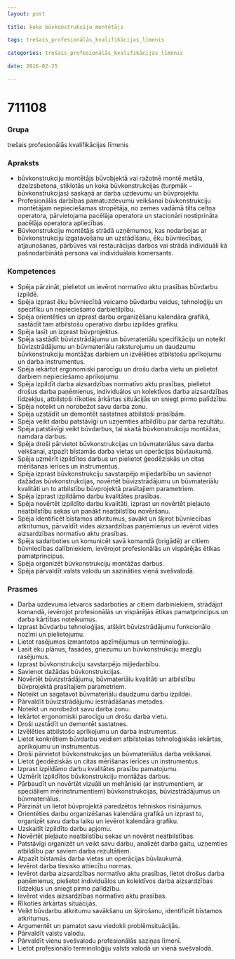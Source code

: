 ```yaml
---
layout: post
    
title: koka būvkonstrukciju montētājs
    
tags: trešais_profesionālās_kvalifikācijas_līmenis
    
categories: trešais_profesionālās_kvalifikācijas_līmenis
    
date: 2016-02-25
    
---
```

# 711108

### Grupa
trešais profesionālās kvalifikācijas līmenis

### Apraksts

* būvkonstrukciju montētājs būvobjektā vai ražotnē montē metāla, dzelzsbetona, stiklotās un koka būvkonstrukcijas (turpmāk – būvkonstrukcijas) saskaņā ar darba uzdevumu un būvprojektu.
* Profesionālās darbības pamatuzdevumu veikšanai būvkonstrukciju montētājam nepieciešamas stropētāja, no zemes vadāmā tilta celtņa operatora, pārvietojama pacēlāja operatora un stacionāri nostiprināta pacēlāja operatora apliecības.
* Būvkonstrukciju montētājs strādā uzņēmumos, kas nodarbojas ar būvkonstrukciju izgatavošanu un uzstādīšanu, ēku būvniecības, atjaunošanas, pārbūves vai restaurācijas darbos vai strādā individuāli kā pašnodarbinātā persona vai individuālais komersants.

### Kompetences

* Spēja pārzināt, pielietot un ievērot normatīvo aktu prasības būvdarbu izpildē.
* Spēja izprast ēku būvniecībā veicamo būvdarbu veidus, tehnoloģiju un specifiku un nepieciešamo darbietilpību.
* Spēja orientēties un izprast darbu organizēšanu kalendāra grafikā, sastādīt tam atbilstošu operatīvo darbu izpildes grafiku.
* Spēja lasīt un izprast būvprojektus.
* Spēja sastādīt būvizstrādājumu un būvmateriālu specifikāciju un noteikt būvizstrādājumu un būvmateriālu raksturojumu un daudzumu būvkonstrukciju montāžas darbiem un izvēlēties atbilstošu aprīkojumu un darba instrumentus.
* Spēja iekārtot ergonomiski parocīgu un drošu darba vietu un pielietot darbiem nepieciešamo aprīkojumu.
* Spēja izpildīt darba aizsardzības normatīvo aktu prasības, pielietot drošus darba paņēmienus, individuālos un kolektīvos darba aizsardzības līdzekļus, atbilstoši rīkoties ārkārtas situācijās un sniegt pirmo palīdzību.
* Spēja noteikt un norobežot savu darba zonu.
* Spēja uzstādīt un demontēt sastatnes atbilstoši prasībām.
* Spēja veikt darbu patstāvīgi un uzņemties atbildību par darba rezultātu.
* Spēja patstāvīgi veikt būvdarbus, tai skaitā būvkonstrukciju montāžas, namdara darbus.
* Spēja droši pārvietot būvkonstrukcijas un būvmateriālus sava darba veikšanai, atpazīt bīstamās darba vietas un operācijas būvlaukumā.
* Spēja uzmērīt izpildītos darbus un pielietot ģeodēziskās un citas mērīšanas ierīces un instrumentus.
* Spēja izprast būvkonstrukciju savstarpējo mijiedarbību un savienot dažādas būvkonstrukcijas, novērtēt būvizstrādājumu un būvmateriālu kvalitāti un to atbilstību būvprojektā prasītajiem parametriem.
* Spēja izprast izpildāmo darbu kvalitātes prasības.
* Spēja novērtēt izpildīto darbu kvalitāti, izprast un novērtēt pieļauto neatbilstību sekas un panākt neatbilstību novēršanu.
* Spēja identificēt bīstamos atkritumus, savākt un šķirot būvniecības atkritumus, pārvaldīt vides aizsardzības paņēmienus un ievērot vides aizsardzības normatīvo aktu prasības.
* Spēja sadarboties un komunicēt savā komandā (brigādē) ar citiem būvniecības dalībniekiem, ievērojot profesionālās un vispārējās ētikas pamatprincipus.
* Spēja organizēt būvkonstrukciju montāžas darbus.
* Spēja pārvaldīt valsts valodu un sazināties vienā svešvalodā.

### Prasmes 
* Darba uzdevuma ietvaros sadarboties ar citiem darbiniekiem, strādājot komandā, ievērojot profesionālās un vispārējās ētikas pamatprincipus un darba kārtības noteikumus.
* Izprast būvdarbu tehnoloģijas, atšķirt būvizstrādājumu funkcionālo nozīmi un pielietojumu.
* Lietot rasējumos izmantotos apzīmējumus un terminoloģiju.
* Lasīt ēku plānus, fasādes, griezumu un būvkonstrukciju mezglu rasējumus.
* Izprast būvkonstrukciju savstarpējo mijiedarbību.
* Savienot dažādas būvkonstrukcijas.
* Novērtēt būvizstrādājumu, būvmateriālu kvalitāti un atbilstību būvprojektā prasītajiem parametriem.
* Noteikt un sagatavot būvmateriālu daudzumu darbu izpildei.
* Pārvaldīt būvizstrādājumu iestrādāšanas metodes.
* Noteikt un norobežot savu darba zonu.
* Iekārtot ergonomiski parocīgu un drošu darba vietu.
* Droši uzstādīt un demontēt sastatnes.
* Izvēlēties atbilstošo aprīkojumu un darba instrumentus.
* Lietot konkrētiem būvdarbu veidiem atbilstošas tehnoloģiskās iekārtas, aprīkojumu un instrumentus.
* Droši pārvietot būvkonstrukcijas un būvmateriālus darba veikšanai.
* Lietot ģeodēziskās un citas mērīšanas ierīces un instrumentus.
* Izprast izpildāmo darbu kvalitātes prasību pamatojumu.
* Uzmērīt izpildītos būvkonstrukciju montāžas darbus.
* Pārbaudīt un novērtēt vizuāli un mehāniski (ar instrumentiem, ar speciāliem mērinstrumentiem) būvkonstrukcijas, būvizstrādājumus un būvmateriālus.
* Pārzināt un lietot būvprojektā paredzētos tehniskos risinājumus.
* Orientēties darbu organizēšanas kalendāra grafikā un izprast to, organizēt savu darba laiku un ievērot kalendāra grafiku.
* Uzskaitīt izpildīto darbu apjomu.
* Novērtēt pieļauto neatbilstību sekas un novērst neatbilstības.
* Patstāvīgi organizēt un veikt savu darbu, analizēt darba gaitu, uzņemties atbildību par saviem darba rezultātiem.
* Atpazīt bīstamās darba vietas un operācijas būvlaukumā.
* Ievērot darba tiesisko attiecību normas.
* Ievērot darba aizsardzības normatīvo aktu prasības, lietot drošus darba paņēmienus, pielietot individuālos un kolektīvos darba aizsardzības līdzekļus un sniegt pirmo palīdzību.
* Ievērot vides aizsardzības normatīvo aktu prasības.
* Rīkoties ārkārtas situācijās.
* Veikt būvdarbu atkritumu savākšanu un šķirošanu, identificēt bīstamos atkritumus.
* Argumentēt un pamatot savu viedokli problēmsituācijās.
* Pārvaldīt valsts valodu.
* Pārvaldīt vienu svešvalodu profesionālās saziņas līmenī.
* Lietot profesionālo terminoloģiju valsts valodā un vienā svešvalodā.